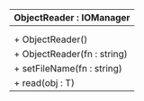 | ObjectReader<T> : IOManager |
| --------------------------- |
|                             |
|                             |
| + ObjectReader()            |
| + ObjectReader(fn : string) |
| + setFileName(fn : string)  |
| + read(obj : T)             |